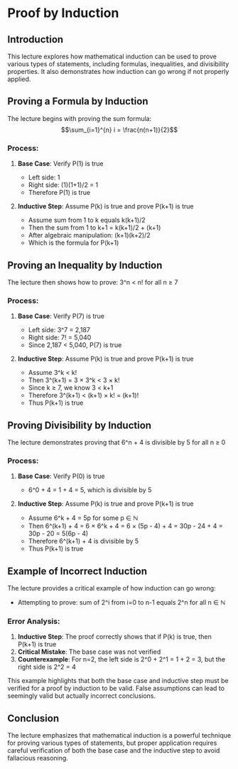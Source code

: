 # Proof by Induction

## Introduction

This lecture explores how mathematical induction can be used to prove various types of statements, including formulas, inequalities, and divisibility properties. It also demonstrates how induction can go wrong if not properly applied.

## Proving a Formula by Induction

The lecture begins with proving the sum formula: 
$$\sum_{i=1}^{n} i = \frac{n(n+1)}{2}$$

### Process:
1. **Base Case**: Verify P(1) is true
   - Left side: 1
   - Right side: (1)(1+1)/2 = 1
   - Therefore P(1) is true

2. **Inductive Step**: Assume P(k) is true and prove P(k+1) is true
   - Assume sum from 1 to k equals k(k+1)/2
   - Then the sum from 1 to k+1 = k(k+1)/2 + (k+1)
   - After algebraic manipulation: (k+1)(k+2)/2
   - Which is the formula for P(k+1)

## Proving an Inequality by Induction

The lecture then shows how to prove: 3^n < n! for all n ≥ 7

### Process:
1. **Base Case**: Verify P(7) is true
   - Left side: 3^7 = 2,187
   - Right side: 7! = 5,040
   - Since 2,187 < 5,040, P(7) is true

2. **Inductive Step**: Assume P(k) is true and prove P(k+1) is true
   - Assume 3^k < k!
   - Then 3^(k+1) = 3 × 3^k < 3 × k!
   - Since k ≥ 7, we know 3 < k+1
   - Therefore 3^(k+1) < (k+1) × k! = (k+1)!
   - Thus P(k+1) is true

## Proving Divisibility by Induction

The lecture demonstrates proving that 6^n + 4 is divisible by 5 for all n ≥ 0

### Process:
1. **Base Case**: Verify P(0) is true
   - 6^0 + 4 = 1 + 4 = 5, which is divisible by 5

2. **Inductive Step**: Assume P(k) is true and prove P(k+1) is true
   - Assume 6^k + 4 = 5p for some p ∈ ℕ
   - Then 6^(k+1) + 4 = 6 × 6^k + 4 = 6 × (5p - 4) + 4 = 30p - 24 + 4 = 30p - 20 = 5(6p - 4)
   - Therefore 6^(k+1) + 4 is divisible by 5
   - Thus P(k+1) is true

## Example of Incorrect Induction

The lecture provides a critical example of how induction can go wrong:

- Attempting to prove: sum of 2^i from i=0 to n-1 equals 2^n for all n ∈ ℕ

### Error Analysis:
1. **Inductive Step**: The proof correctly shows that if P(k) is true, then P(k+1) is true
2. **Critical Mistake**: The base case was not verified
3. **Counterexample**: For n=2, the left side is 2^0 + 2^1 = 1 + 2 = 3, but the right side is 2^2 = 4

This example highlights that both the base case and inductive step must be verified for a proof by induction to be valid. False assumptions can lead to seemingly valid but actually incorrect conclusions.

## Conclusion

The lecture emphasizes that mathematical induction is a powerful technique for proving various types of statements, but proper application requires careful verification of both the base case and the inductive step to avoid fallacious reasoning.